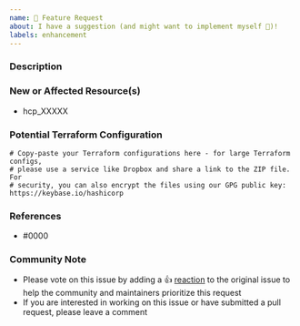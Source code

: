 ```yaml
---
name: 🚀 Feature Request
about: I have a suggestion (and might want to implement myself 🙂)!
labels: enhancement
---
```


### Description

<!--- Please leave a helpful description of the feature request and the problem it solves here. --->

### New or Affected Resource(s)

<!--- Please list the new or affected resources and data sources. --->

* hcp_XXXXX

### Potential Terraform Configuration

```hcl
# Copy-paste your Terraform configurations here - for large Terraform configs,
# please use a service like Dropbox and share a link to the ZIP file. For
# security, you can also encrypt the files using our GPG public key: https://keybase.io/hashicorp
```

### References

<!---
Are there any other GitHub issues (open or closed) or pull requests that should be linked here?
--->

* #0000

<!--- Please keep this note for the community --->

### Community Note

* Please vote on this issue by adding a 👍 [reaction](https://blog.github.com/2016-03-10-add-reactions-to-pull-requests-issues-and-comments/) to the original issue to help the community and maintainers prioritize this request
* If you are interested in working on this issue or have submitted a pull request, please leave a comment

<!--- Thank you for keeping this note for the community --->
